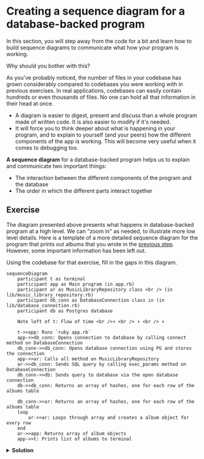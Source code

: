 # Creating a sequence diagram for a database-backed program

In this section, you will step away from the code for a bit and learn how to build sequence diagrams to communicate what how your program is working.

Why should you bother with this? 

As you've probably noticed, the number of files in your codebase has grown considerably compared to codebases you were working with in previous exercises. In real applications, codebases can easily contain hundreds or even thousands of files. No one can hold all that information in their head at once.

 * A diagram is easier to digest, present and discuss than a whole program made of written code. It is also easier to modify if it's needed.
 * It will force you to think deeper about what is happening in your program, and to explain to yourself (and your peers) how the different components of the app is working. This will become very useful when it comes to debugging too.

**A sequence diagram** for a database-backed program helps us to explain and communicate two important things:
 * The interaction between the different components of the program and the database
 * The order in which the different parts interact together


## Exercise

The diagram presented above presents what happens in database-backed program at a high level. We can "zoom in" as needed, to illustrate more low level details. Here is a template of a more detailed sequence diagram for the program that prints out albums that you wrote in the [previous step](./02_test_driving_model_repository_classes.md#exercise).
However, some important information has been left out.

Using the codebase for that exercise, fill in the gaps in this diagram.

```mermaid
sequenceDiagram
    participant t as terminal
    participant app as Main program (in app.rb)
    participant ar as MusicLibraryRepository class <br /> (in lib/music_library_repository.rb)
    participant db_conn as DatabaseConnection class in (in lib/database_connection.rb)
    participant db as Postgres database

    Note left of t: Flow of time <br />⬇ <br /> ⬇ <br /> ⬇ 

    t->>app: Runs `ruby app.rb`
    app->>db_conn: Opens connection to database by calling connect method on DatabaseConnection
    db_conn->>db_conn: Opens database connection using PG and stores the connection
    app->>ar: Calls all method on MusicLibraryRepository
    ar->>db_conn: Sends SQL query by calling exec_params method on DatabaseConnection
    db_conn->>db: Sends query to database via the open database connection
    db->>db_conn: Returns an array of hashes, one for each row of the albums table

    db_conn->>ar: Returns an array of hashes, one for each row of the albums table
    loop 
        ar->>ar: Loops through array and creates a album object for every row
    end
    ar->>app: Returns array of album objects
    app->>t: Prints list of albums to terminal
```

<details>
    <summary><b>Solution</b></summary>

<!-- OMITTED -->

> If the diagram doesn't render well inside this box, click the "<->" button in top right corner to expand it.

```mermaid
sequenceDiagram
    participant t as terminal
    participant app as Main program (app.rb)
    participant ar as AlbumRepository class <br /> (in lib/album_repository.rb)
    participant db_conn as DatabaseConnection class <br /> (in lib/database_connection.rb)
    participant db as Postgres database

    Note left of t: Flow of time <br />⬇ <br /> ⬇ <br /> ⬇ 

    t->>app: Runs `ruby app.rb`
    app->>db_conn: Opens connection to database calling method `connect` on DatabaseConnection
    db_conn->>db_conn: Opens database connection using PG and stores the connection
    app->>ar: Calls method `all` on AlbumRepository
    ar->>db_conn: Sends SQL query by calling method `exec_params` on DatabaseConnection
    db_conn->>db: Sends query to database via the open database connection
    db->>db_conn: Returns an array of hashes, one for each row of the albums table

    db_conn->>ar: Returns an array of hashes, one for each row of the albums table
    loop 
        ar->>ar: Loops through array and creates an Album object for every row
    end
    ar->>app: Returns array of Album objects
    app->>t: Prints list of albums to terminal
```
